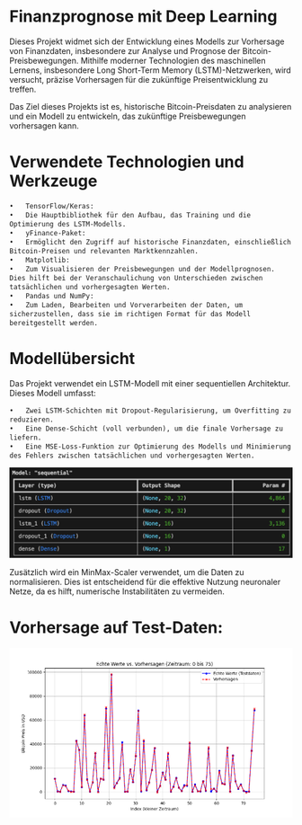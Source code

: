 # Finanzprognose mit Deep Learning

Dieses Projekt widmet sich der Entwicklung eines Modells zur Vorhersage von Finanzdaten, insbesondere zur Analyse und Prognose der Bitcoin-Preisbewegungen. Mithilfe moderner Technologien des maschinellen Lernens, insbesondere Long Short-Term Memory (LSTM)-Netzwerken, wird versucht, präzise Vorhersagen für die zukünftige Preisentwicklung zu treffen. 

Das Ziel dieses Projekts ist es, historische Bitcoin-Preisdaten zu analysieren und ein Modell zu entwickeln, das zukünftige Preisbewegungen vorhersagen kann.

# Verwendete Technologien und Werkzeuge
	•	TensorFlow/Keras:
	•	Die Hauptbibliothek für den Aufbau, das Training und die Optimierung des LSTM-Modells.
	•	yFinance-Paket:
	•	Ermöglicht den Zugriff auf historische Finanzdaten, einschließlich Bitcoin-Preisen und relevanten Marktkennzahlen.
	•	Matplotlib:
	•	Zum Visualisieren der Preisbewegungen und der Modellprognosen. Dies hilft bei der Veranschaulichung von Unterschieden zwischen tatsächlichen und vorhergesagten Werten.
	•	Pandas und NumPy:
	•	Zum Laden, Bearbeiten und Vorverarbeiten der Daten, um sicherzustellen, dass sie im richtigen Format für das Modell bereitgestellt werden.

# Modellübersicht

Das Projekt verwendet ein LSTM-Modell mit einer sequentiellen Architektur. Dieses Modell umfasst:

	•	Zwei LSTM-Schichten mit Dropout-Regularisierung, um Overfitting zu reduzieren.
	•	Eine Dense-Schicht (voll verbunden), um die finale Vorhersage zu liefern.
	•	Eine MSE-Loss-Funktion zur Optimierung des Modells und Minimierung des Fehlers zwischen tatsächlichen und vorhergesagten Werten.
 
![Modellaufbau](model_summary.png)

Zusätzlich wird ein MinMax-Scaler verwendet, um die Daten zu normalisieren. Dies ist entscheidend für die effektive Nutzung neuronaler Netze, da es hilft, numerische Instabilitäten zu vermeiden.

# Vorhersage auf Test-Daten: 

![Bitcoin Prognose](bitcoin_prognose.png)




